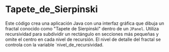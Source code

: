 # Tapete_de_Sierpinski
Este código crea una aplicación Java con una interfaz gráfica que dibuja un fractal conocido como "Tapete de Sierpinski" dentro de un `JPanel`. Utiliza recursividad para subdividir un rectángulo en secciones más pequeñas y omite el centro en cada nivel de recursión. El nivel de detalle del fractal se controla con la variable `nivel_de_recursividad.
